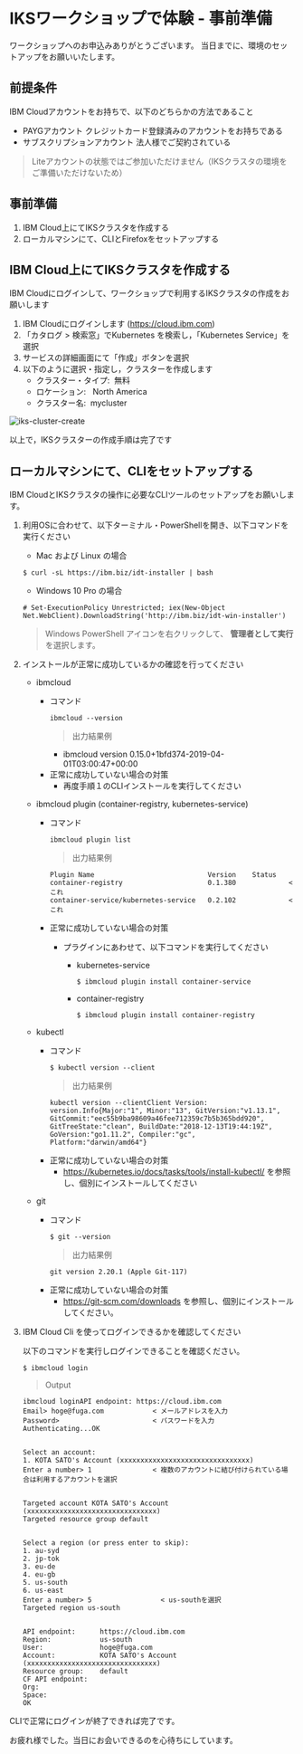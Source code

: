 # IKSワークショップで体験 - 事前準備

ワークショップへのお申込みありがとうございます。
当日までに、環境のセットアップをお願いいたします。

## 前提条件
IBM Cloudアカウントをお持ちで、以下のどちらかの方法であること

  * PAYGアカウント
      クレジットカード登録済みのアカウントをお持ちである
  * サブスクリプションアカウント
      法人様でご契約されている

> Liteアカウントの状態ではご参加いただけません（IKSクラスタの環境をご準備いただけないため）

## 事前準備
1. IBM Cloud上にてIKSクラスタを作成する
2. ローカルマシンにて、CLIとFirefoxをセットアップする


## IBM Cloud上にてIKSクラスタを作成する
IBM Cloudにログインして、ワークショップで利用するIKSクラスタの作成をお願いします

1. IBM Cloudにログインします (https://cloud.ibm.com)
2. 「カタログ > 検索窓」でKubernetes を検索し，「Kubernetes Service」を選択
3. サービスの詳細画面にて「作成」ボタンを選択
4. 以下のように選択・指定し，クラスターを作成します
   * クラスター・タイプ:  無料
   * ロケーション:   North America
   * クラスター名:  mycluster

![iks-cluster-create](img/iks_cluster_create.gif)

以上で，IKSクラスターの作成手順は完了です


## ローカルマシンにて、CLIをセットアップする
IBM CloudとIKSクラスタの操作に必要なCLIツールのセットアップをお願いします。

1. 利用OSに合わせて、以下ターミナル・PowerShellを開き、以下コマンドを実行ください
   * Mac および Linux の場合

    ```
    $ curl -sL https://ibm.biz/idt-installer | bash
    ```

   * Windows 10 Pro の場合

    ```
    # Set-ExecutionPolicy Unrestricted; iex(New-Object Net.WebClient).DownloadString('http://ibm.biz/idt-win-installer')
    ```
    > Windows PowerShell アイコンを右クリックして、 **管理者として実行** を選択します。


2. インストールが正常に成功しているかの確認を行ってください
   * ibmcloud
     * コマンド
       ```
       ibmcloud --version
       ```
       > 出力結果例
       * ibmcloud version 0.15.0+1bfd374-2019-04-01T03:00:47+00:00
     * 正常に成功していない場合の対策
       * 再度手順１のCLIインストールを実行してください

   * ibmcloud plugin (container-registry, kubernetes-service)
     * コマンド
       ```
       ibmcloud plugin list
       ```
       > 出力結果例
       ```
       Plugin Name                            Version    Status
       container-registry                     0.1.380             < これ 
       container-service/kubernetes-service   0.2.102             < これ 
       ```
     * 正常に成功していない場合の対策
       * プラグインにあわせて、以下コマンドを実行してください
       
         * kubernetes-service
           ```
           $ ibmcloud plugin install container-service
           ```
         * container-registry
           ```
           $ ibmcloud plugin install container-registry
           ```
   * kubectl
     * コマンド
       ```
       $ kubectl version --client
       ```
       > 出力結果例
       ```
       kubectl version --clientClient Version: version.Info{Major:"1", Minor:"13", GitVersion:"v1.13.1", GitCommit:"eec55b9ba98609a46fee712359c7b5b365bdd920", GitTreeState:"clean", BuildDate:"2018-12-13T19:44:19Z", GoVersion:"go1.11.2", Compiler:"gc", Platform:"darwin/amd64"}
       ```
     * 正常に成功していない場合の対策
       * https://kubernetes.io/docs/tasks/tools/install-kubectl/ を参照し、個別にインストールしてください


   * git
     * コマンド
       ```
       $ git --version
       ```
       > 出力結果例
       ```
       git version 2.20.1 (Apple Git-117)
       ```
     * 正常に成功していない場合の対策
       * https://git-scm.com/downloads を参照し、個別にインストールしてください。


3. IBM Cloud Cli を使ってログインできるかを確認してください
   
   以下のコマンドを実行しログインできることを確認ください。

    ```
    $ ibmcloud login
    ```

    > Output
    ```
    ibmcloud loginAPI endpoint: https://cloud.ibm.com
    Email> hoge@fuga.com            < メールアドレスを入力
    Password>                       < パスワードを入力
    Authenticating...OK


    Select an account:
    1. KOTA SATO's Account (xxxxxxxxxxxxxxxxxxxxxxxxxxxxxxxx)
    Enter a number> 1               < 複数のアカウントに結び付けられている場合は利用するアカウントを選択


    Targeted account KOTA SATO's Account (xxxxxxxxxxxxxxxxxxxxxxxxxxxxxxxx)
    Targeted resource group default


    Select a region (or press enter to skip):
    1. au-syd
    2. jp-tok
    3. eu-de
    4. eu-gb
    5. us-south
    6. us-east
    Enter a number> 5                 < us-southを選択
    Targeted region us-south


    API endpoint:      https://cloud.ibm.com
    Region:            us-south
    User:              hoge@fuga.com
    Account:           KOTA SATO's Account (xxxxxxxxxxxxxxxxxxxxxxxxxxxxxxxx)
    Resource group:    default
    CF API endpoint:
    Org:
    Space:
    OK
    ```

CLIで正常にログインが終了できれば完了です。

お疲れ様でした。当日にお会いできるのを心待ちにしています。
